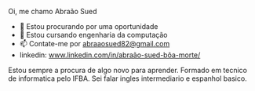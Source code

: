 Oi, me chamo Abraão Sued

- 🔭 Estou procurando por uma oportunidade
- 🌱 Estou cursando engenharia da computação
- 📫 Contate-me por abraaosued82@gmail.com
- linkedin: www.linkedin.com/in/abraão-sued-bôa-morte/

Estou sempre a procura de algo novo para aprender.
Formado em tecnico de informatica pelo IFBA.
Sei falar ingles intermediario e espanhol basico.

